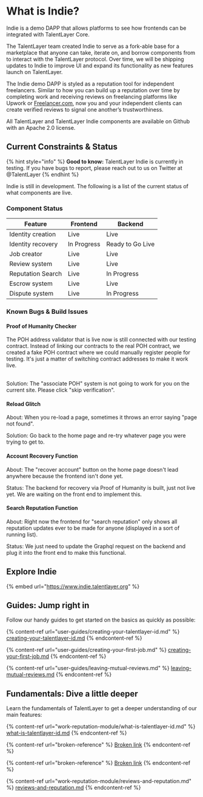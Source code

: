 # What is Indie?

Indie is a demo DAPP that allows platforms to see how frontends can be integrated with TalentLayer Core.

The TalentLayer team created Indie to serve as a fork-able base for a marketplace that anyone can take, iterate on, and borrow components from to interact with the TalentLayer protocol. Over time, we will be shipping updates to Indie to improve UI and expand its functionality as new features launch on TalentLayer.&#x20;

The Indie demo DAPP is styled as a reputation tool for independent freelancers. Similar to how you can build up a reputation over time by completing work and receiving reviews on freelancing platforms like Upwork or [Freelancer.com](http://freelancer.com), now you and your independent clients can create verified reviews to signal one another’s trustworthiness.

All TalentLayer and TalentLayer Indie components are available on Github with an Apache 2.0 license.&#x20;

## Current Constraints & Status

{% hint style="info" %}
**Good to know:** TalentLayer Indie is currently in testing. If you have bugs to report, please reach out to us on Twitter at @TalentLayer
{% endhint %}

Indie is still in development. The following is a list of the current status of what components are live.

### Component Status

| Feature           | Frontend    | Backend          |
| ----------------- | ----------- | ---------------- |
| Identity creation | Live        | Live             |
| Identity recovery | In Progress | Ready to Go Live |
| Job creator       | Live        | Live             |
| Review system     | Live        | Live             |
| Reputation Search | Live        | In Progress      |
| Escrow system     | Live        | Live             |
| Dispute system    | Live        | In Progress      |

### Known Bugs & Build Issues

#### Proof of Humanity Checker

The POH address validator that is live now is still connected with our testing contract.  Instead of linking our contracts to the real POH contract, we created a fake POH contract where we could manually register people for testing. It's just a matter of switching contract addresses to make it work live.&#x20;

\
Solution: The "associate POH" system is not going to work for you on the current site. Please click "skip verification".

#### Reload Glitch

About: When you re-load a page, sometimes it throws an error saying "page not found".&#x20;

Solution: Go back to the home page and re-try whatever page you were trying to get to.&#x20;

#### Account Recovery Function

About: The "recover account" button on the home page doesn't lead anywhere because the frontend isn't done yet.&#x20;

Status: The backend for recovery via Proof of Humanity is built, just not live yet. We are waiting on the front end to implement this.&#x20;

#### Search Reputation Function

About: Right now the frontend for "search reputation" only shows all reputation updates ever to be made for anyone (displayed in a sort of running list).&#x20;

Status: We just need to update the Graphql request on the backend and plug it into the front end to make this functional.

## Explore Indie

{% embed url="https://www.indie.talentlayer.org" %}

## Guides: Jump right in

Follow our handy guides to get started on the basics as quickly as possible:

{% content-ref url="user-guides/creating-your-talentlayer-id.md" %}
[creating-your-talentlayer-id.md](user-guides/creating-your-talentlayer-id.md)
{% endcontent-ref %}

{% content-ref url="user-guides/creating-your-first-job.md" %}
[creating-your-first-job.md](user-guides/creating-your-first-job.md)
{% endcontent-ref %}

{% content-ref url="user-guides/leaving-mutual-reviews.md" %}
[leaving-mutual-reviews.md](user-guides/leaving-mutual-reviews.md)
{% endcontent-ref %}

## Fundamentals: Dive a little deeper

Learn the fundamentals of TalentLayer to get a deeper understanding of our main features:

{% content-ref url="work-reputation-module/what-is-talentlayer-id.md" %}
[what-is-talentlayer-id.md](work-reputation-module/what-is-talentlayer-id.md)
{% endcontent-ref %}

{% content-ref url="broken-reference" %}
[Broken link](broken-reference)
{% endcontent-ref %}

{% content-ref url="broken-reference" %}
[Broken link](broken-reference)
{% endcontent-ref %}

{% content-ref url="work-reputation-module/reviews-and-reputation.md" %}
[reviews-and-reputation.md](work-reputation-module/reviews-and-reputation.md)
{% endcontent-ref %}
